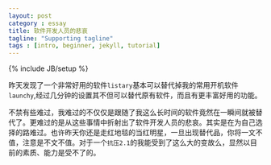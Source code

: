 ```yaml
---
layout: post
category : essay
title: 软件开发人员的悲哀
tagline: "Supporting tagline"
tags : [intro, beginner, jekyll, tutorial]
---
```

{% include JB/setup %}

昨天发现了一个非常好用的软件`listary`基本可以替代掉我的常用开机软件`launchy`,经过几分钟的设置其不但可以替代原有软件，而且有更丰富好用的功能。  

不禁有些难过，我难过的不仅仅是跟随了我这么长时间的软件竟然在一瞬间就被替代了。更难过的是从这些事情中折射出了软件开发人员的悲哀。其实是在为自己选择的路难过。也许昨天你还是走红地毯的当红明星，一旦出现替代品，你将一文不值，注意是不文不值。对于一个`抗压2.1`的我能受到了这么大的变故么，显然以目前的素质、能力是受不了的。
